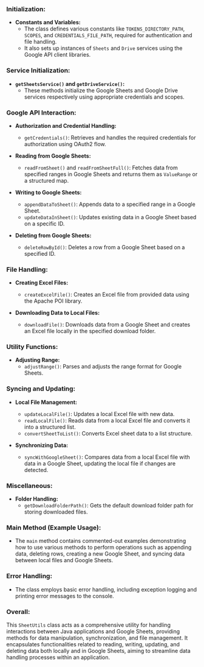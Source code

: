 

### Initialization:

- **Constants and Variables:**
  - The class defines various constants like `TOKENS_DIRECTORY_PATH`, `SCOPES`, and `CREDENTIALS_FILE_PATH`, required for authentication and file handling.
  - It also sets up instances of `Sheets` and `Drive` services using the Google API client libraries.

### Service Initialization:

- **`getSheetsService()` and `getDriveService()`:**
  - These methods initialize the Google Sheets and Google Drive services respectively using appropriate credentials and scopes.

### Google API Interaction:

- **Authorization and Credential Handling:**
  - `getCredentials()`: Retrieves and handles the required credentials for authorization using OAuth2 flow.
  
- **Reading from Google Sheets:**
  - `readFromSheet()` and `readFromSheetFull()`: Fetches data from specified ranges in Google Sheets and returns them as `ValueRange` or a structured map.
  
- **Writing to Google Sheets:**
  - `appendDataToSheet()`: Appends data to a specified range in a Google Sheet.
  - `updateDataInSheet()`: Updates existing data in a Google Sheet based on a specific ID.
  
- **Deleting from Google Sheets:**
  - `deleteRowById()`: Deletes a row from a Google Sheet based on a specified ID.

### File Handling:

- **Creating Excel Files:**
  - `createExcelFile()`: Creates an Excel file from provided data using the Apache POI library.
  
- **Downloading Data to Local Files:**
  - `downloadFile()`: Downloads data from a Google Sheet and creates an Excel file locally in the specified download folder.

### Utility Functions:

- **Adjusting Range:**
  - `adjustRange()`: Parses and adjusts the range format for Google Sheets.

### Syncing and Updating:

- **Local File Management:**
  - `updateLocalFile()`: Updates a local Excel file with new data.
  - `readLocalFile()`: Reads data from a local Excel file and converts it into a structured list.
  - `convertSheetToList()`: Converts Excel sheet data to a list structure.
  
- **Synchronizing Data:**
  - `syncWithGoogleSheet()`: Compares data from a local Excel file with data in a Google Sheet, updating the local file if changes are detected.

### Miscellaneous:

- **Folder Handling:**
  - `getDownloadFolderPath()`: Gets the default download folder path for storing downloaded files.

### Main Method (Example Usage):

- The `main` method contains commented-out examples demonstrating how to use various methods to perform operations such as appending data, deleting rows, creating a new Google Sheet, and syncing data between local files and Google Sheets.

### Error Handling:

- The class employs basic error handling, including exception logging and printing error messages to the console.

### Overall:

This `SheetUtils` class acts as a comprehensive utility for handling interactions between Java applications and Google Sheets, providing methods for data manipulation, synchronization, and file management. It encapsulates functionalities related to reading, writing, updating, and deleting data both locally and in Google Sheets, aiming to streamline data handling processes within an application.